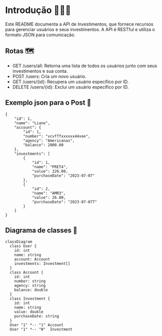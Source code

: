# Introdução 🚀🚀🚀

Este README documenta a API de Investimentos, que fornece recursos para gerenciar usuários e seus investimentos. A API é RESTful e utiliza o formato JSON para comunicação.

## Rotas 🗺️

- GET /users/all: Retorna uma lista de todos os usuários junto com seus investimentos e sua conta.
- POST /users: Cria um novo usuário.
- GET /users/{id}: Recupera um usuário específico por ID.
- DELETE /users/{id}: Exclui um usuário específico por ID.

## Exemplo json para o Post 🤖

```
{
    "id": 1,
    "name": "Liane",
    "account": {
        "id": 1,
        "number": "vcvfffxxxxxx44xee",
        "agency": "Americanas",
        "balance": 2000.00
    },
    "investments": [
        {
            "id": 1,
            "name": "PRET4",
            "value": 226.00,
            "purchaseDate": "2023-07-07"
        },
        {
            "id": 2,
            "name": "AMR3",
            "value": 26.00,
            "purchaseDate": "2023-07-07T"
        }
    ]
}
```
## Diagrama de classes 🤖
```mermaid
classDiagram
  class User {
    id: int
    name: string
    account: Account
    investments: Investment[]
  }
  class Account {
    id: int
    number: string
    agency: string
    balance: double
  }
  class Investment {
    id: int
    name: string
    value: double
    purchaseDate: string
  }
  User "1" *-- "1" Account
  User "1" *-- "N"  Investment

```
